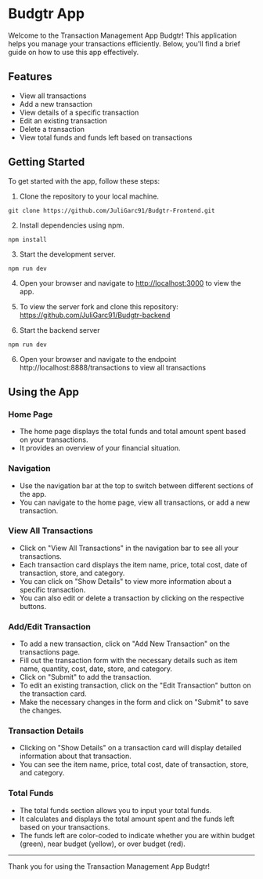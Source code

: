 # Budgtr App

Welcome to the Transaction Management App Budgtr! This application helps you manage your transactions efficiently. Below, you'll find a brief guide on how to use this app effectively.

## Features

- View all transactions
- Add a new transaction
- View details of a specific transaction
- Edit an existing transaction
- Delete a transaction
- View total funds and funds left based on transactions

## Getting Started

To get started with the app, follow these steps:

1. Clone the repository to your local machine.

```
git clone https://github.com/JuliGarc91/Budgtr-Frontend.git
```

2. Install dependencies using npm.

```
npm install
```

3. Start the development server.

```
npm run dev
```

4. Open your browser and navigate to [http://localhost:3000](http://localhost:3000) to view the app.

5. To view the server fork and clone this repository: https://github.com/JuliGarc91/Budgtr-backend

6. Start the backend server

```
npm run dev
```

6. Open your browser and navigate to the endpoint http://localhost:8888/transactions to view all transactions

## Using the App

### Home Page

- The home page displays the total funds and total amount spent based on your transactions.
- It provides an overview of your financial situation.

### Navigation

- Use the navigation bar at the top to switch between different sections of the app.
- You can navigate to the home page, view all transactions, or add a new transaction.

### View All Transactions

- Click on "View All Transactions" in the navigation bar to see all your transactions.
- Each transaction card displays the item name, price, total cost, date of transaction, store, and category.
- You can click on "Show Details" to view more information about a specific transaction.
- You can also edit or delete a transaction by clicking on the respective buttons.

### Add/Edit Transaction

- To add a new transaction, click on "Add New Transaction" on the transactions page.
- Fill out the transaction form with the necessary details such as item name, quantity, cost, date, store, and category.
- Click on "Submit" to add the transaction.
- To edit an existing transaction, click on the "Edit Transaction" button on the transaction card.
- Make the necessary changes in the form and click on "Submit" to save the changes.

### Transaction Details

- Clicking on "Show Details" on a transaction card will display detailed information about that transaction.
- You can see the item name, price, total cost, date of transaction, store, and category.

### Total Funds

- The total funds section allows you to input your total funds.
- It calculates and displays the total amount spent and the funds left based on your transactions.
- The funds left are color-coded to indicate whether you are within budget (green), near budget (yellow), or over budget (red).

---

Thank you for using the Transaction Management App Budgtr!